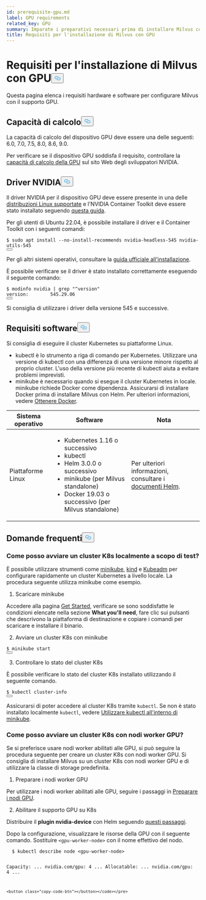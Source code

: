 ```yaml
---
id: prerequisite-gpu.md
label: GPU requirements
related_key: GPU
summary: Imparate i preparativi necessari prima di installare Milvus con la GPU.
title: Requisiti per l'installazione di Milvus con GPU
---
```

<h1 id="Requirements-for-Installing-Milvus-with-GPU" class="common-anchor-header">Requisiti per l'installazione di Milvus con GPU<button data-href="#Requirements-for-Installing-Milvus-with-GPU" class="anchor-icon" translate="no">
      <svg translate="no"
        aria-hidden="true"
        focusable="false"
        height="20"
        version="1.1"
        viewBox="0 0 16 16"
        width="16"
      >
        <path
          fill="#0092E4"
          fill-rule="evenodd"
          d="M4 9h1v1H4c-1.5 0-3-1.69-3-3.5S2.55 3 4 3h4c1.45 0 3 1.69 3 3.5 0 1.41-.91 2.72-2 3.25V8.59c.58-.45 1-1.27 1-2.09C10 5.22 8.98 4 8 4H4c-.98 0-2 1.22-2 2.5S3 9 4 9zm9-3h-1v1h1c1 0 2 1.22 2 2.5S13.98 12 13 12H9c-.98 0-2-1.22-2-2.5 0-.83.42-1.64 1-2.09V6.25c-1.09.53-2 1.84-2 3.25C6 11.31 7.55 13 9 13h4c1.45 0 3-1.69 3-3.5S14.5 6 13 6z"
        ></path>
      </svg>
    </button></h1><p>Questa pagina elenca i requisiti hardware e software per configurare Milvus con il supporto GPU.</p>
<h2 id="Compute-capability" class="common-anchor-header">Capacità di calcolo<button data-href="#Compute-capability" class="anchor-icon" translate="no">
      <svg translate="no"
        aria-hidden="true"
        focusable="false"
        height="20"
        version="1.1"
        viewBox="0 0 16 16"
        width="16"
      >
        <path
          fill="#0092E4"
          fill-rule="evenodd"
          d="M4 9h1v1H4c-1.5 0-3-1.69-3-3.5S2.55 3 4 3h4c1.45 0 3 1.69 3 3.5 0 1.41-.91 2.72-2 3.25V8.59c.58-.45 1-1.27 1-2.09C10 5.22 8.98 4 8 4H4c-.98 0-2 1.22-2 2.5S3 9 4 9zm9-3h-1v1h1c1 0 2 1.22 2 2.5S13.98 12 13 12H9c-.98 0-2-1.22-2-2.5 0-.83.42-1.64 1-2.09V6.25c-1.09.53-2 1.84-2 3.25C6 11.31 7.55 13 9 13h4c1.45 0 3-1.69 3-3.5S14.5 6 13 6z"
        ></path>
      </svg>
    </button></h2><p>La capacità di calcolo del dispositivo GPU deve essere una delle seguenti: 6.0, 7.0, 7.5, 8.0, 8.6, 9.0.</p>
<p>Per verificare se il dispositivo GPU soddisfa il requisito, controllare la <a href="https://developer.nvidia.com/cuda-gpus">capacità di calcolo della GPU</a> sul sito Web degli sviluppatori NVIDIA.</p>
<h2 id="NVIDIA-driver" class="common-anchor-header">Driver NVIDIA<button data-href="#NVIDIA-driver" class="anchor-icon" translate="no">
      <svg translate="no"
        aria-hidden="true"
        focusable="false"
        height="20"
        version="1.1"
        viewBox="0 0 16 16"
        width="16"
      >
        <path
          fill="#0092E4"
          fill-rule="evenodd"
          d="M4 9h1v1H4c-1.5 0-3-1.69-3-3.5S2.55 3 4 3h4c1.45 0 3 1.69 3 3.5 0 1.41-.91 2.72-2 3.25V8.59c.58-.45 1-1.27 1-2.09C10 5.22 8.98 4 8 4H4c-.98 0-2 1.22-2 2.5S3 9 4 9zm9-3h-1v1h1c1 0 2 1.22 2 2.5S13.98 12 13 12H9c-.98 0-2-1.22-2-2.5 0-.83.42-1.64 1-2.09V6.25c-1.09.53-2 1.84-2 3.25C6 11.31 7.55 13 9 13h4c1.45 0 3-1.69 3-3.5S14.5 6 13 6z"
        ></path>
      </svg>
    </button></h2><p>Il driver NVIDIA per il dispositivo GPU deve essere presente in una delle <a href="https://docs.nvidia.com/datacenter/cloud-native/container-toolkit/latest/install-guide.html#linux-distributions">distribuzioni Linux supportate</a> e l'NVIDIA Container Toolkit deve essere stato installato seguendo <a href="https://docs.nvidia.com/datacenter/cloud-native/container-toolkit/latest/install-guide.html">questa guida</a>.</p>
<p>Per gli utenti di Ubuntu 22.04, è possibile installare il driver e il Container Toolkit con i seguenti comandi:</p>
<pre><code translate="no" class="language-shell">$ <span class="hljs-built_in">sudo</span> apt install --no-install-recommends nvidia-headless-545 nvidia-utils-545
<button class="copy-code-btn"></button></code></pre>
<p>Per gli altri sistemi operativi, consultare la <a href="https://docs.nvidia.com/datacenter/cloud-native/container-toolkit/install-guide.html#installing-on-ubuntu-and-debian">guida ufficiale all'installazione</a>.</p>
<p>È possibile verificare se il driver è stato installato correttamente eseguendo il seguente comando:</p>
<pre><code translate="no" class="language-shell">$ modinfo nvidia | grep <span class="hljs-string">&quot;^version&quot;</span>
<span class="hljs-attr">version</span>:        <span class="hljs-number">545.29</span><span class="hljs-number">.06</span>
<button class="copy-code-btn"></button></code></pre>
<p>Si consiglia di utilizzare i driver della versione 545 e successive.</p>
<h2 id="Software-requirements" class="common-anchor-header">Requisiti software<button data-href="#Software-requirements" class="anchor-icon" translate="no">
      <svg translate="no"
        aria-hidden="true"
        focusable="false"
        height="20"
        version="1.1"
        viewBox="0 0 16 16"
        width="16"
      >
        <path
          fill="#0092E4"
          fill-rule="evenodd"
          d="M4 9h1v1H4c-1.5 0-3-1.69-3-3.5S2.55 3 4 3h4c1.45 0 3 1.69 3 3.5 0 1.41-.91 2.72-2 3.25V8.59c.58-.45 1-1.27 1-2.09C10 5.22 8.98 4 8 4H4c-.98 0-2 1.22-2 2.5S3 9 4 9zm9-3h-1v1h1c1 0 2 1.22 2 2.5S13.98 12 13 12H9c-.98 0-2-1.22-2-2.5 0-.83.42-1.64 1-2.09V6.25c-1.09.53-2 1.84-2 3.25C6 11.31 7.55 13 9 13h4c1.45 0 3-1.69 3-3.5S14.5 6 13 6z"
        ></path>
      </svg>
    </button></h2><p>Si consiglia di eseguire il cluster Kubernetes su piattaforme Linux.</p>
<ul>
<li>kubectl è lo strumento a riga di comando per Kubernetes. Utilizzare una versione di kubectl con una differenza di una versione minore rispetto al proprio cluster. L'uso della versione più recente di kubectl aiuta a evitare problemi imprevisti.</li>
<li>minikube è necessario quando si esegue il cluster Kubernetes in locale. minikube richiede Docker come dipendenza. Assicurarsi di installare Docker prima di installare Milvus con Helm. Per ulteriori informazioni, vedere <a href="https://docs.docker.com/get-docker">Ottenere Docker</a>.</li>
</ul>
<table>
<thead>
<tr><th>Sistema operativo</th><th>Software</th><th>Nota</th></tr>
</thead>
<tbody>
<tr><td>Piattaforme Linux</td><td><ul><li>Kubernetes 1.16 o successivo</li><li>kubectl</li><li>Helm 3.0.0 o successivo</li><li>minikube (per Milvus standalone)</li><li>Docker 19.03 o successivo (per Milvus standalone)</li></ul></td><td>Per ulteriori informazioni, consultare i <a href="https://helm.sh/docs/">documenti Helm</a>.</td></tr>
</tbody>
</table>
<h2 id="FAQs" class="common-anchor-header">Domande frequenti<button data-href="#FAQs" class="anchor-icon" translate="no">
      <svg translate="no"
        aria-hidden="true"
        focusable="false"
        height="20"
        version="1.1"
        viewBox="0 0 16 16"
        width="16"
      >
        <path
          fill="#0092E4"
          fill-rule="evenodd"
          d="M4 9h1v1H4c-1.5 0-3-1.69-3-3.5S2.55 3 4 3h4c1.45 0 3 1.69 3 3.5 0 1.41-.91 2.72-2 3.25V8.59c.58-.45 1-1.27 1-2.09C10 5.22 8.98 4 8 4H4c-.98 0-2 1.22-2 2.5S3 9 4 9zm9-3h-1v1h1c1 0 2 1.22 2 2.5S13.98 12 13 12H9c-.98 0-2-1.22-2-2.5 0-.83.42-1.64 1-2.09V6.25c-1.09.53-2 1.84-2 3.25C6 11.31 7.55 13 9 13h4c1.45 0 3-1.69 3-3.5S14.5 6 13 6z"
        ></path>
      </svg>
    </button></h2><h3 id="How-can-I-start-a-K8s-cluster-locally-for-test-purposes" class="common-anchor-header">Come posso avviare un cluster K8s localmente a scopo di test?</h3><p>È possibile utilizzare strumenti come <a href="https://minikube.sigs.k8s.io/docs/">minikube</a>, <a href="https://kind.sigs.k8s.io/">kind</a> e <a href="https://kubernetes.io/docs/reference/setup-tools/kubeadm/">Kubeadm</a> per configurare rapidamente un cluster Kubernetes a livello locale. La procedura seguente utilizza minikube come esempio.</p>
<ol>
<li>Scaricare minikube</li>
</ol>
<p>Accedere alla pagina <a href="https://minikube.sigs.k8s.io/docs/start/">Get Started</a>, verificare se sono soddisfatte le condizioni elencate nella sezione <strong>What you'll need</strong>, fare clic sui pulsanti che descrivono la piattaforma di destinazione e copiare i comandi per scaricare e installare il binario.</p>
<ol start="2">
<li>Avviare un cluster K8s con minikube</li>
</ol>
<pre><code translate="no" class="language-shell">$ minikube start
<button class="copy-code-btn"></button></code></pre>
<ol start="3">
<li>Controllare lo stato del cluster K8s</li>
</ol>
<p>È possibile verificare lo stato del cluster K8s installato utilizzando il seguente comando.</p>
<pre><code translate="no" class="language-shell">$ kubectl cluster-info
<button class="copy-code-btn"></button></code></pre>
<div class="alert note">
<p>Assicurarsi di poter accedere al cluster K8s tramite <code translate="no">kubectl</code>. Se non è stato installato localmente <code translate="no">kubectl</code>, vedere <a href="https://minikube.sigs.k8s.io/docs/handbook/kubectl/">Utilizzare kubectl all'interno di minikube</a>.</p>
</div>
<h3 id="How-can-I-start-a-K8s-cluster-with-GPU-worker-nodes" class="common-anchor-header">Come posso avviare un cluster K8s con nodi worker GPU?</h3><p>Se si preferisce usare nodi worker abilitati alle GPU, si può seguire la procedura seguente per creare un cluster K8s con nodi worker GPU. Si consiglia di installare Milvus su un cluster K8s con nodi worker GPU e di utilizzare la classe di storage predefinita.</p>
<ol>
<li>Preparare i nodi worker GPU</li>
</ol>
<p>Per utilizzare i nodi worker abilitati alle GPU, seguire i passaggi in <a href="https://gitlab.com/nvidia/kubernetes/device-plugin/-/blob/main/README.md#preparing-your-gpu-nodes">Preparare i nodi GPU</a>.</p>
<ol start="2">
<li>Abilitare il supporto GPU su K8s</li>
</ol>
<p>Distribuire il <strong>plugin nvidia-device</strong> con Helm seguendo <a href="https://gitlab.com/nvidia/kubernetes/device-plugin/-/blob/main/README.md#deployment-via-helm">questi passaggi</a>.</p>
<p>Dopo la configurazione, visualizzare le risorse della GPU con il seguente comando. Sostituire <code translate="no">&lt;gpu-worker-node&gt;</code> con il nome effettivo del nodo.</p>
<pre><code translate="no" class="language-shell">  $ kubectl describe node &lt;gpu-worker-node&gt;

  Capacity:
  ...
  nvidia.com/gpu:     4
  ...
  Allocatable:
  ...
  nvidia.com/gpu:     4
  ...
  ```  
<button class="copy-code-btn"></button></code></pre>
